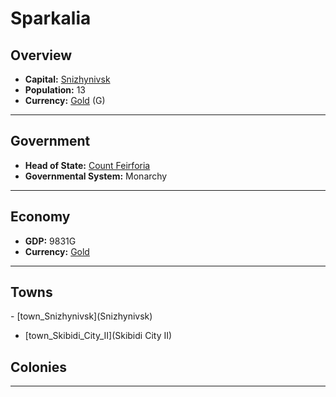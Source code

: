# <!--NAME-->Sparkalia<!--NAME-->

## Overview

- **Capital:** <!--CAPITAL_LINK-->[Snizhynivsk](town_Snizhynivsk)<!--CAPITAL_LINK-->
- **Population:** <!--POPULATION-->13<!--POPULATION-->
- **Currency:** <!--CURRENCY_LINK-->[Gold](currency_Gold)<!--CURRENCY_LINK--> (<!--CURRENCY_ABV-->G<!--CURRENCY_ABV-->)

---

## Government

- **Head of State:** <!--LEADER_TITLE_LINK-->[Count Feirforia](user_Feirforia)<!--LEADER_TITLE_LINK-->
- **Governmental System:** <!--GOVERNMENT-->Monarchy<!--GOVERNMENT-->

---

## Economy

- **GDP:** <!--GDP-->9831G<!--GDP-->
- **Currency:** <!--CURRENCY_LINK-->[Gold](currency_Gold)<!--CURRENCY_LINK-->

---

## Towns

<!--TOWNS-->- [town_Snizhynivsk](Snizhynivsk)
- [town_Skibidi_City_II](Skibidi City II)<!--TOWNS-->

## Colonies

<!--COLONIES--><!--COLONIES-->

---